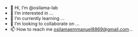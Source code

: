 - 👋 Hi, I’m @osilama-lab
- 👀 I’m interested in ...
- 🌱 I’m currently learning ...
- 💞️ I’m looking to collaborate on ...
- 📫 How to reach me osilamaemmanuel8869@gmail.com...

<!---
osilama-lab/osilama-lab is a ✨ special ✨ repository because its `README.md` (this file) appears on your GitHub profile.
You can click the Preview link to take a look at your changes.
--->
